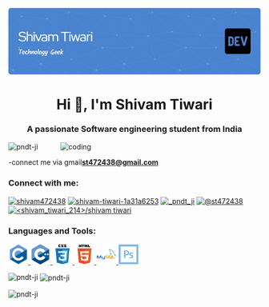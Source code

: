 ![logo](https://github.com/Pndt-ji/Pndt-ji/blob/main/github-header-image%20(1).png)

<h1 align="center">Hi 👋, I'm Shivam Tiwari</h1>
<h3 align="center">A passionate Software engineering student from India</h3>

<img align="right" alt="coding" width="400" src="https://camo.githubusercontent.com/c1dcb74cc1c1835b1d716f5051499a2814c683c806b15f04b0eba492863703e9/68747470733a2f2f63646e2e6472696262626c652e636f6d2f75736572732f3733303730332f73637265656e73686f74732f363538313234332f6176656e746f2e676966">

<p align="left"> <img src="https://komarev.com/ghpvc/?username=pndt-ji&label=Profile%20views&color=0e75b6&style=flat" alt="pndt-ji" /> </p>

-connect me via gmail**st472438@gmail.com**

<h3 align="left">Connect with me:</h3>
<p align="left">
<a href="https://twitter.com/shivam472438" target="blank"><img align="center" src="https://raw.githubusercontent.com/rahuldkjain/github-profile-readme-generator/master/src/images/icons/Social/twitter.svg" alt="shivam472438" height="30" width="40" /></a>
<a href="https://linkedin.com/in/shivam-tiwari-1a31a6253" target="blank"><img align="center" src="https://raw.githubusercontent.com/rahuldkjain/github-profile-readme-generator/master/src/images/icons/Social/linked-in-alt.svg" alt="shivam-tiwari-1a31a6253" height="30" width="40" /></a>
<a href="https://instagram.com/_pndt_ji" target="blank"><img align="center" src="https://raw.githubusercontent.com/rahuldkjain/github-profile-readme-generator/master/src/images/icons/Social/instagram.svg" alt="_pndt_ji" height="30" width="40" /></a>
<a href="https://www.hackerearth.com/@st472438" target="blank"><img align="center" src="https://raw.githubusercontent.com/rahuldkjain/github-profile-readme-generator/master/src/images/icons/Social/hackerearth.svg" alt="@st472438" height="30" width="40" /></a>
<a href="https://auth.geeksforgeeks.org/user/<shivam_tiwari_214>/shivam tiwari" target="blank"><img align="center" src="https://raw.githubusercontent.com/rahuldkjain/github-profile-readme-generator/master/src/images/icons/Social/geeks-for-geeks.svg" alt="<shivam_tiwari_214>/shivam tiwari" height="30" width="40" /></a>
</p>

<h3 align="left">Languages and Tools:</h3>
<p align="left"> <a href="https://www.cprogramming.com/" target="_blank" rel="noreferrer"> <img src="https://raw.githubusercontent.com/devicons/devicon/master/icons/c/c-original.svg" alt="c" width="40" height="40"/> </a> <a href="https://www.w3schools.com/cpp/" target="_blank" rel="noreferrer"> <img src="https://raw.githubusercontent.com/devicons/devicon/master/icons/cplusplus/cplusplus-original.svg" alt="cplusplus" width="40" height="40"/> </a> <a href="https://www.w3schools.com/css/" target="_blank" rel="noreferrer"> <img src="https://raw.githubusercontent.com/devicons/devicon/master/icons/css3/css3-original-wordmark.svg" alt="css3" width="40" height="40"/> </a> <a href="https://www.w3.org/html/" target="_blank" rel="noreferrer"> <img src="https://raw.githubusercontent.com/devicons/devicon/master/icons/html5/html5-original-wordmark.svg" alt="html5" width="40" height="40"/> </a> <a href="https://www.mysql.com/" target="_blank" rel="noreferrer"> <img src="https://raw.githubusercontent.com/devicons/devicon/master/icons/mysql/mysql-original-wordmark.svg" alt="mysql" width="40" height="40"/> </a> <a href="https://www.photoshop.com/en" target="_blank" rel="noreferrer"> <img src="https://raw.githubusercontent.com/devicons/devicon/master/icons/photoshop/photoshop-line.svg" alt="photoshop" width="40" height="40"/> </a> </p>

<p><img align="left" src="https://github-readme-stats.vercel.app/api/top-langs?username=pndt-ji&show_icons=true&locale=en&layout=compact" alt="pndt-ji" /></p>

<p>&nbsp;<img align="center" src="https://github-readme-stats.vercel.app/api?username=pndt-ji&show_icons=true&locale=en" alt="pndt-ji" /></p>

<p><img align="center" src="https://github-readme-streak-stats.herokuapp.com/?user=pndt-ji&" alt="pndt-ji" /></p>
